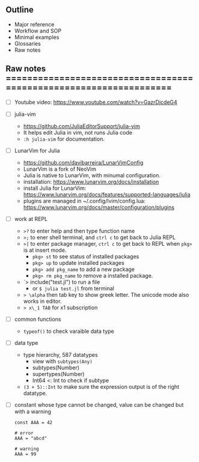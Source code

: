 
## Outline

- Major reference
- Workflow and SOP
- Minimal examples
- Glossaries
- Raw notes

## Raw notes ==================================================================

- [ ] Youtube video: https://www.youtube.com/watch?v=GazrDjcdeG4

- [ ] julia-vim
    - https://github.com/JuliaEditorSupport/julia-vim
    - It helps edit Julia in vim, not runs Julia code
    - `:h julia-vim` for documentation.

- [ ] LunarVim for Julia
    - https://github.com/davibarreira/LunarVimConfig
    - LunarVim is a fork of NeoVim
    - Julia is native to LunarVim, with minumal configuration.
    - installation: https://www.lunarvim.org/docs/installation
    - install Julia for LunarVim: https://www.lunarvim.org/docs/features/supported-languages/julia
    - plugins are managed in ~/.config/lvim/config.lua: https://www.lunarvim.org/docs/master/configuration/plugins


- [ ] work at REPL
    - `>?` to enter help and then type function name
    - `>;` to ener shell terminal, and `ctrl c` to get back to Julia REPL
    - `>]` to enter package manager, `ctrl c` to get back to REPL when `pkg>` is at insert mode.
        - `pkg> st` to see status of installed packages
        - `pkg> up` to update installed packages
        - `pkg> add pkg_name` to add a new package
        - `pkg> rm pkg_name` to remove a installed package.
    - `> include("test.jl") to run a file
        - or `$ julia test.jl` from terminal
    - `> \alpha` then tab key to show greek letter. The unicode mode also works in editor.
    - `> x\_1 TAB` for x1 subscription

- [ ] common functions
    - `typeof()` to check varaible data type

- [ ] data type
    - type hierarchy, 587 datatypes
        - view with `subtypes(Any)`
        - subtypes(Number)
        - supertypes(Number)
        - Int64 <: Int to check if subtype
    - `(3 + 5)::Int` to make sure the expression output is of the right datatype.

- [ ] constant whose type cannot be changed, value can be changed but with a warning
    ```
    const AAA = 42

    # error
    AAA = "abcd"

    # warning
    AAA = 99
    ```

